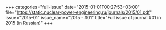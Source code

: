 +++
categories="full-issue"
date="2015-01-01T00:27:53+03:00"
file="https://static.nuclear-power-engineering.ru/journals/2015/01.pdf"
issue="2015-01"
issue_name="2015 - #01"
title="Full issue of journal #01 in 2015 (in Russian)"
+++